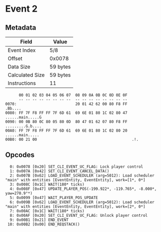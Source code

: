 # Event 2

## Metadata

| Field           | Value    |
|-----------------|----------|
| Event Index     | 5/8      |
| Offset          | 0x0078   |
| Data Size       | 59 bytes |
| Calculated Size | 59 bytes |
| Instructions    | 11       |

```
      00 01 02 03 04 05 06 07  08 09 0A 0B 0C 0D 0E 0F
      -- -- -- -- -- -- -- --  -- -- -- -- -- -- -- --
0070:                          20 01 42 62 00 80 F8 FF           .Bb....
0080: FF 7F F8 FF FF 7F 6D 61  69 6E 01 80 1C 02 80 47  ......main.....G
0090: 00 0B 80 0C 80 05 80 0D  80 47 01 62 07 80 F8 FF  .........G.b....
00A0: FF 7F F8 FF FF 7F 6D 61  69 6E 01 80 1C 02 80 20  ......main..... 
00B0: 00 21 00                                          .!.             
```

## Opcodes

```
  0: 0x0078 [0x20] SET_CLI_EVENT_UC_FLAG: Lock player control
  1: 0x007A [0x42] SET_CLI_EVENT_CANCEL_DATA()
  2: 0x007B [0x62] LOAD_EVENT_SCHEDULER (arg=5012): Load scheduler "main" with entities [EventEntity, EventEntity], work=[1*, 0*]
  3: 0x008C [0x1C] WAIT(180* ticks)
  4: 0x008F [0x47] UPDATE_PLAYER_POS(-199.922*, -119.765*, -8.000*, yaw=270.9°*)
  5: 0x0099 [0x47] WAIT_PLAYER_POS_UPDATE
  6: 0x009B [0x62] LOAD_EVENT_SCHEDULER (arg=5012): Load scheduler "main" with entities [EventEntity, EventEntity], work=[2*, 0*]
  7: 0x00AC [0x1C] WAIT(180* ticks)
  8: 0x00AF [0x20] SET_CLI_EVENT_UC_FLAG: Unlock player control
  9: 0x00B1 [0x21] END_EVENT
 10: 0x00B2 [0x00] END_REQSTACK()
```
